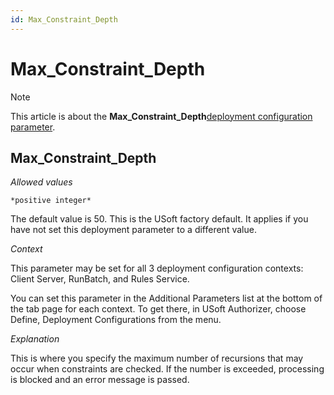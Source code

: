 ```yaml
---
id: Max_Constraint_Depth
---
```


# Max_Constraint_Depth



> [!NOTE]
> This article is about the **Max_Constraint_Depth**[deployment configuration parameter](/docs/Authorisation_and_access/Deployment_configurations/Deployment_configuration_parameters.md).

## **Max_Constraint_Depth**

*Allowed values*

```
*positive integer*
```

The default value is 50. This is the USoft factory default. It applies if you have not set this deployment parameter to a different value.

*Context*

This parameter may be set for all 3 deployment configuration contexts: Client Server, RunBatch, and Rules Service.

You can set this parameter in the Additional Parameters list at the bottom of the tab page for each context. To get there, in USoft Authorizer, choose Define, Deployment Configurations from the menu.

*Explanation*

This is where you specify the maximum number of recursions that may occur when constraints are checked. If the number is exceeded, processing is blocked and an error message is passed.
